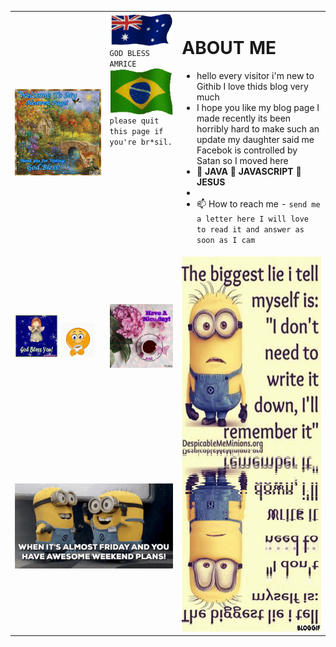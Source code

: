 <table><tbody>
		<tr>
			<td>
        <img src="https://raw.githubusercontent.com/LeBrick-Studio/LeBrick-Studio/main/welcome-to-my-page.gif" style="width: 1200px">
      </td>
      <td style="float:right">
        <img src="https://raw.githubusercontent.com/LeBrick-Studio/LeBrick-Studio/main/america-flag.gif" style="float:right; width: 100px"><code>
        GOD BLESS AMRICE</code><br>
        <img src="https://raw.githubusercontent.com/LeBrick-Studio/LeBrick-Studio/main/brazil-flag.gif" style="float:right; width: 100px"><code>
        please quit this page if you're br*sil.</code></td>
      <td>
        <h1>ABOUT ME</h1><ul>
          <li>hello every visitor i'm new to Githib I love thids blog very much
          <li>I hope you like my blog page I made recently its been horribly hard to make such an update
            my daughter said me Facebok is controlled by Satan so I moved here
          <li><b>💞️ JAVA</b> <b>💞️ JAVASCRIPT</b> <b>💞️ JESUS</b> 
          <li></code>
          <li>📫 How to reach me - <code>send me a letter here I will love to read it and answer as soon as I cam</code>
      </ul></td>
		</tr>
		<tr>
			<td>
        <img src="https://raw.githubusercontent.com/LeBrick-Studio/LeBrick-Studio/main/God-bless-you.gif" style="width:50%">
        <img src="https://raw.githubusercontent.com/LeBrick-Studio/LeBrick-Studio/main/smiley-coffee.gif" style="width:40%">
      </td>
			<td><img src="https://raw.githubusercontent.com/LeBrick-Studio/LeBrick-Studio/main/have-a-nice-day.gif"></td>
      <td rowspan=2>
        <img src="https://raw.githubusercontent.com/LeBrick-Studio/LeBrick-Studio/main/funpicture-the-biggiest-lie.gif" style="height: 600px; width: 800px">
      </td>
		</tr>
		<tr>
			<td colspan=2>
        <img src="https://raw.githubusercontent.com/LeBrick-Studio/LeBrick-Studio/main/funpicture-almost-friday.gif" style="width: 900px">
      </td>
		</tr>
</tbody></table>

<!---


LeBrick-Studio/LeBrick-Studio is a ✨ special ✨ repository because its `README.md` (this file) appears on your GitHub profile.
You can click the Preview link to take a look at your changes.
--->
